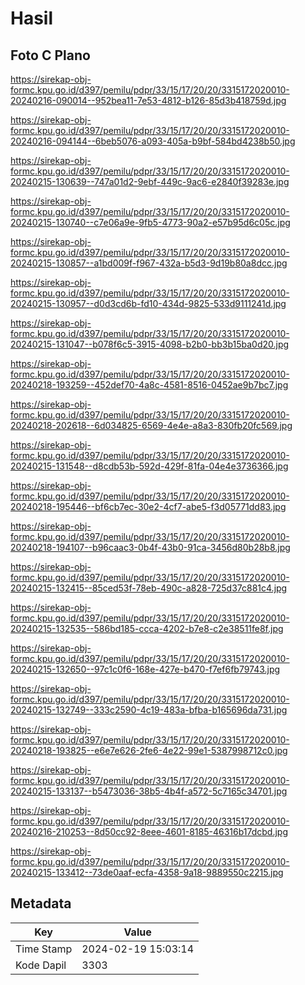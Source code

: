 # Hasil

## Foto C Plano

https://sirekap-obj-formc.kpu.go.id/d397/pemilu/pdpr/33/15/17/20/20/3315172020010-20240216-090014--952bea11-7e53-4812-b126-85d3b418759d.jpg

https://sirekap-obj-formc.kpu.go.id/d397/pemilu/pdpr/33/15/17/20/20/3315172020010-20240216-094144--6beb5076-a093-405a-b9bf-584bd4238b50.jpg

https://sirekap-obj-formc.kpu.go.id/d397/pemilu/pdpr/33/15/17/20/20/3315172020010-20240215-130639--747a01d2-9ebf-449c-9ac6-e2840f39283e.jpg

https://sirekap-obj-formc.kpu.go.id/d397/pemilu/pdpr/33/15/17/20/20/3315172020010-20240215-130740--c7e06a9e-9fb5-4773-90a2-e57b95d6c05c.jpg

https://sirekap-obj-formc.kpu.go.id/d397/pemilu/pdpr/33/15/17/20/20/3315172020010-20240215-130857--a1bd009f-f967-432a-b5d3-9d19b80a8dcc.jpg

https://sirekap-obj-formc.kpu.go.id/d397/pemilu/pdpr/33/15/17/20/20/3315172020010-20240215-130957--d0d3cd6b-fd10-434d-9825-533d9111241d.jpg

https://sirekap-obj-formc.kpu.go.id/d397/pemilu/pdpr/33/15/17/20/20/3315172020010-20240215-131047--b078f6c5-3915-4098-b2b0-bb3b15ba0d20.jpg

https://sirekap-obj-formc.kpu.go.id/d397/pemilu/pdpr/33/15/17/20/20/3315172020010-20240218-193259--452def70-4a8c-4581-8516-0452ae9b7bc7.jpg

https://sirekap-obj-formc.kpu.go.id/d397/pemilu/pdpr/33/15/17/20/20/3315172020010-20240218-202618--6d034825-6569-4e4e-a8a3-830fb20fc569.jpg

https://sirekap-obj-formc.kpu.go.id/d397/pemilu/pdpr/33/15/17/20/20/3315172020010-20240215-131548--d8cdb53b-592d-429f-81fa-04e4e3736366.jpg

https://sirekap-obj-formc.kpu.go.id/d397/pemilu/pdpr/33/15/17/20/20/3315172020010-20240218-195446--bf6cb7ec-30e2-4cf7-abe5-f3d05771dd83.jpg

https://sirekap-obj-formc.kpu.go.id/d397/pemilu/pdpr/33/15/17/20/20/3315172020010-20240218-194107--b96caac3-0b4f-43b0-91ca-3456d80b28b8.jpg

https://sirekap-obj-formc.kpu.go.id/d397/pemilu/pdpr/33/15/17/20/20/3315172020010-20240215-132415--85ced53f-78eb-490c-a828-725d37c881c4.jpg

https://sirekap-obj-formc.kpu.go.id/d397/pemilu/pdpr/33/15/17/20/20/3315172020010-20240215-132535--586bd185-ccca-4202-b7e8-c2e38511fe8f.jpg

https://sirekap-obj-formc.kpu.go.id/d397/pemilu/pdpr/33/15/17/20/20/3315172020010-20240215-132650--97c1c0f6-168e-427e-b470-f7ef6fb79743.jpg

https://sirekap-obj-formc.kpu.go.id/d397/pemilu/pdpr/33/15/17/20/20/3315172020010-20240215-132749--333c2590-4c19-483a-bfba-b165696da731.jpg

https://sirekap-obj-formc.kpu.go.id/d397/pemilu/pdpr/33/15/17/20/20/3315172020010-20240218-193825--e6e7e626-2fe6-4e22-99e1-5387998712c0.jpg

https://sirekap-obj-formc.kpu.go.id/d397/pemilu/pdpr/33/15/17/20/20/3315172020010-20240215-133137--b5473036-38b5-4b4f-a572-5c7165c34701.jpg

https://sirekap-obj-formc.kpu.go.id/d397/pemilu/pdpr/33/15/17/20/20/3315172020010-20240216-210253--8d50cc92-8eee-4601-8185-46316b17dcbd.jpg

https://sirekap-obj-formc.kpu.go.id/d397/pemilu/pdpr/33/15/17/20/20/3315172020010-20240215-133412--73de0aaf-ecfa-4358-9a18-9889550c2215.jpg


## Metadata

| Key        | Value               |
| ---------- | ------------------- |
| Time Stamp | 2024-02-19 15:03:14 |
| Kode Dapil | 3303                |



